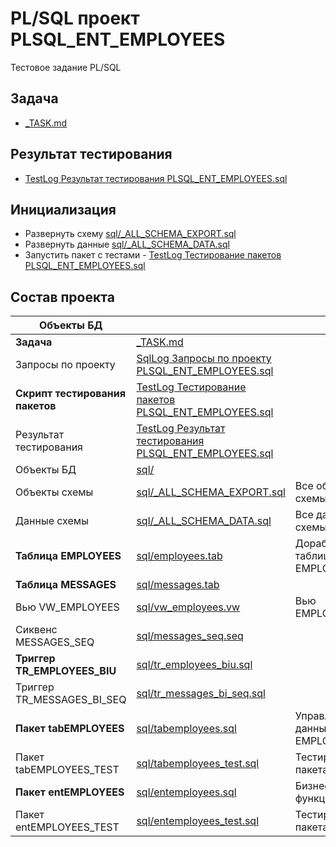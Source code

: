# PL/SQL проект PLSQL_ENT_EMPLOYEES

Тестовое задание PL/SQL

## Задача

- [_TASK.md                       ](./_TASK.md                    )

## Результат тестирования

- <a href="./TestLog Результат тестирования PLSQL_ENT_EMPLOYEES.sql">TestLog Результат тестирования PLSQL_ENT_EMPLOYEES.sql</a>

## Инициализация

* Развернуть схему [sql/_ALL_SCHEMA_EXPORT.sql    ](./sql/_ALL_SCHEMA_EXPORT.sql    )
* Развернуть данные [sql/_ALL_SCHEMA_DATA.sql     ](./sql/_ALL_SCHEMA_DATA.sql    )
* Запустить пакет с тестами - <a href="./TestLog Тестирование пакетов PLSQL_ENT_EMPLOYEES.sql">TestLog Тестирование пакетов PLSQL_ENT_EMPLOYEES.sql</a>


## Состав проекта
  
|             Объекты БД        |                                              |                        |
|-------------------------------|------------------------------------------------------------------------|--------------------------|
| **Задача**          | [_TASK.md                       ](./_TASK.md                    )|                          |                |
| Запросы по проекту      | <a href="./SqlLog Запросы по проекту PLSQL_ENT_EMPLOYEES.sql">SqlLog Запросы по проекту PLSQL_ENT_EMPLOYEES.sql</a>|  |
| **Скрипт тестирования пакетов**     | <a href="./TestLog Тестирование пакетов PLSQL_ENT_EMPLOYEES.sql">TestLog Тестирование пакетов PLSQL_ENT_EMPLOYEES.sql</a>|  |
| Результат тестирования          | <a href="./TestLog Результат тестирования PLSQL_ENT_EMPLOYEES.sql">TestLog Результат тестирования PLSQL_ENT_EMPLOYEES.sql</a>|          
| Объекты БД          | [sql/                       ](./sql/                      )|                          |
| Объекты схемы         | [sql/_ALL_SCHEMA_EXPORT.sql     ](./sql/_ALL_SCHEMA_EXPORT.sql    )| Все объекты схемы        |
| Данные схемы          | [sql/_ALL_SCHEMA_DATA.sql     ](./sql/_ALL_SCHEMA_DATA.sql    )| Все данные схемы         |
| **Таблица EMPLOYEES**       | [sql/employees.tab        ](./sql/employees.tab         )| Доработанная таблица EMPLOYEES    |
| **Таблица MESSAGES**        | [sql/messages.tab         ](./sql/messages.tab        )|                          |
| Вью VW_EMPLOYEES        | [sql/vw_employees.vw        ](./sql/vw_employees.vw       )| Вью EMPLOYEES      |
| Сиквенс MESSAGES_SEQ      | [sql/messages_seq.seq       ](./sql/messages_seq.seq      )|                          |
| **Триггер TR_EMPLOYEES_BIU**    | [sql/tr_employees_biu.sql     ](./sql/tr_employees_biu.sql    )|                          |
| Триггер TR_MESSAGES_BI_SEQ  | [sql/tr_messages_bi_seq.sql     ](./sql/tr_messages_bi_seq.sql    )|                          |
| **Пакет tabEMPLOYEES**      | [sql/tabemployees.sql       ](./sql/tabemployees.sql      )| Управление данными EMPLOYEES      |
| Пакет tabEMPLOYEES_TEST     | [sql/tabemployees_test.sql    ](./sql/tabemployees_test.sql     )| Тестирование пакета      |
| **Пакет entEMPLOYEES**      | [sql/entemployees.sql       ](./sql/entemployees.sql      )| Бизнес-функции      |
| Пакет entEMPLOYEES_TEST     | [sql/entemployees_test.sql    ](./sql/entemployees_test.sql     )| Тестирование пакета    |
 
